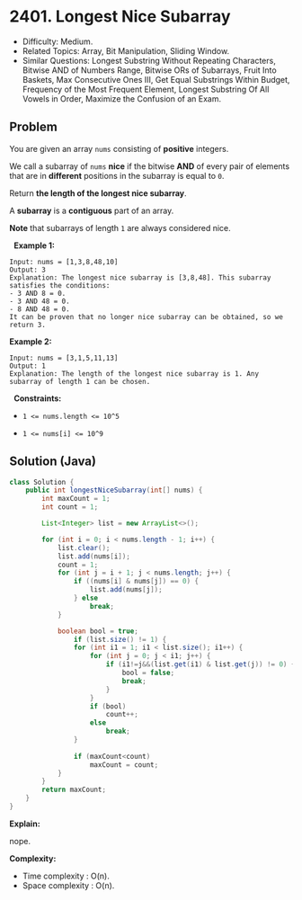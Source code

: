 # 2401. Longest Nice Subarray

- Difficulty: Medium.
- Related Topics: Array, Bit Manipulation, Sliding Window.
- Similar Questions: Longest Substring Without Repeating Characters, Bitwise AND of Numbers Range, Bitwise ORs of Subarrays, Fruit Into Baskets, Max Consecutive Ones III, Get Equal Substrings Within Budget, Frequency of the Most Frequent Element, Longest Substring Of All Vowels in Order, Maximize the Confusion of an Exam.

## Problem

You are given an array ```nums``` consisting of **positive** integers.

We call a subarray of ```nums``` **nice** if the bitwise **AND** of every pair of elements that are in **different** positions in the subarray is equal to ```0```.

Return **the length of the **longest** nice subarray**.

A **subarray** is a **contiguous** part of an array.

**Note** that subarrays of length ```1``` are always considered nice.

 
**Example 1:**

```
Input: nums = [1,3,8,48,10]
Output: 3
Explanation: The longest nice subarray is [3,8,48]. This subarray satisfies the conditions:
- 3 AND 8 = 0.
- 3 AND 48 = 0.
- 8 AND 48 = 0.
It can be proven that no longer nice subarray can be obtained, so we return 3.
```

**Example 2:**

```
Input: nums = [3,1,5,11,13]
Output: 1
Explanation: The length of the longest nice subarray is 1. Any subarray of length 1 can be chosen.
```

 
**Constraints:**


	
- ```1 <= nums.length <= 10^5```
	
- ```1 <= nums[i] <= 10^9```



## Solution (Java)

```java
class Solution {
    public int longestNiceSubarray(int[] nums) {
        int maxCount = 1;
        int count = 1;

        List<Integer> list = new ArrayList<>();

        for (int i = 0; i < nums.length - 1; i++) {
            list.clear();
            list.add(nums[i]);
            count = 1;
            for (int j = i + 1; j < nums.length; j++) {
                if ((nums[i] & nums[j]) == 0) {
                    list.add(nums[j]);
                } else
                    break;
            }

            boolean bool = true;
                if (list.size() != 1) {
                for (int i1 = 1; i1 < list.size(); i1++) {
                    for (int j = 0; j < i1; j++) {
                        if (i1!=j&&(list.get(i1) & list.get(j)) != 0) {
                            bool = false;
                            break;
                        }
                    }
                    if (bool)
                        count++;
                    else
                        break;
                }
                
                if (maxCount<count)
                    maxCount = count;
            }
        }
        return maxCount;
    }
}
```

**Explain:**

nope.

**Complexity:**

* Time complexity : O(n).
* Space complexity : O(n).

